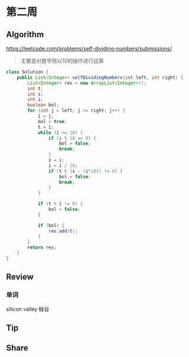 # 第二周

## Algorithm
https://leetcode.com/problems/self-dividing-numbers/submissions/
> 主要是对数字除以10的操作进行运算

```java
class Solution {
    public List<Integer> selfDividingNumbers(int left, int right) {
        List<Integer> res = new ArrayList<Integer>();
        int t;
        int s;
        int i;
        boolean bol;
        for (int j = left; j <= right; j++) {
            i = j;
            bol = true;
            t = i;
            while (i >= 10) {
                if (i % 10 == 0) {
                    bol = false;
                    break;
                }
                s = i;
                i = i / 10;
                if (t % (s - (i*10)) != 0) {
                    bol = false;
                    break;
                }
            }

            if (t % i != 0) {
                bol = false;
            }

            if (bol) {
                res.add(t);
            }
        }
        return res;
    }
}
```

## Review

### 单词
silicon valley  硅谷


## Tip
## Share
